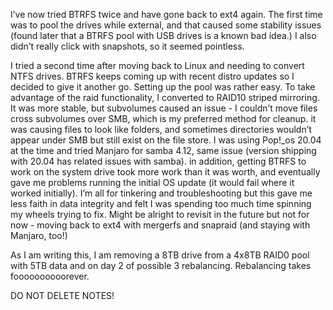 I’ve now tried BTRFS twice and have gone back to ext4 again. The first time was to pool the drives while external, and that caused some stability issues (found later that a BTRFS pool with USB drives is a known bad idea.) I also didn’t really click with snapshots, so it seemed pointless. 

I tried a second time after moving back to Linux and needing to convert NTFS drives. BTRFS keeps coming up with recent distro updates so I decided to give it another go. Setting up the pool was rather easy. To take advantage of the raid functionality, I converted to RAID10 striped mirroring. It was more stable, but subvolumes caused an issue - I couldn’t move files cross subvolumes over SMB, which is my preferred method for cleanup. it was causing files to look like folders, and sometimes directories wouldn’t appear under SMB but still exist on the file store. I was using Pop!_os 20.04 at the time and tried Manjaro for samba 4.12, same issue (version shipping with 20.04 has related issues with samba). in addition, getting BTRFS to work on the system drive took more work than it was worth, and eventually gave me problems running the initial OS update (it would fail where it worked initially). I’m all for tinkering and troubleshooting but this gave me less faith in data integrity and felt I was spending too much time spinning my wheels trying to fix. Might be alright to revisit in the future but not for now - moving back to ext4 with mergerfs and snapraid (and staying with Manjaro, too!)

As I am writing this, I am removing a 8TB drive from a 4x8TB RAID0 pool with 5TB data and on day 2 of possible 3 rebalancing. Rebalancing takes foooooooooorever.

DO NOT DELETE NOTES!
